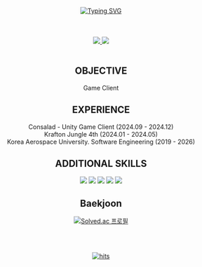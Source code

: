 <!-- Title Typing Effect -->
<br><br>
<div align="center">
<a href="https://git.io/typing-svg"><img src="https://readme-typing-svg.demolab.com?font=Lobster&color=FFD700&size=35&pause=1000&center=true&vCenter=true&width=435&lines=Hello%2C+I'm+Jong+Mun;Game+Client" alt="Typing SVG" /></a>
<br>
<div align="center">  
<br>
<!-- My CV/resume -->
<br><br>
<span>
  <a href="https://jeongjongmun.github.io">
    <img src="https://img.shields.io/badge/GitHub Blog-FFD700?style=plastic&logo=GitHub Sponsors&logoColor=black"/>
  </a>
</span>
<span>
  <a href="mailto:jjm13@gmail.com">
    <img src="https://img.shields.io/badge/Email-black?style=plastic&logo=Gmail&logoColor=white"/>
  </a>
</span>
<br><br>

## OBJECTIVE
Game Client

## EXPERIENCE
Consalad - Unity Game Client (2024.09 - 2024.12) 
<br>
Krafton Jungle 4th (2024.01 - 2024.05)
<br>
Korea Aerospace University. Software Engineering (2019 - 2026)
<br>

## ADDITIONAL SKILLS
<span>
    <img src="https://img.shields.io/badge/ C-blueviolet?style=plastic&logo=C&logoColor=white"/>
</span>
<span>
    <img src="https://img.shields.io/badge/ C++-blueviolet?style=plastic&logo=Cplusplus&logoColor=white"/>
</span>
<span>
    <img src="https://img.shields.io/badge/ C%23-blueviolet?style=plastic&logo=C%23&logoColor=white"/>
</span>
<span>
    <img src="https://img.shields.io/badge/ Unity-grey?style=plastic&logo=unity&logoColor=white"/>
</span>
<span>
    <img src="https://img.shields.io/badge/ Python-informational?style=plastic&logo=Python&logoColor=white"/>
</span>

## Baekjoon
[![Solved.ac 프로필](http://mazassumnida.wtf/api/v2/generate_badge?boj=whdans4005)](https://solved.ac/whdans4005)

</div>
</div>

<br><br>
<div align="center">

<!-- Hit counter -->
<a href="https://myhits.vercel.app"><img src="https://myhits.vercel.app/api/hit/https%3A%2F%2Fgithub.com%2FJeongJongMun?color=red&label=hits&size=small" alt="hits" /></a>
<br><br><br><br>
